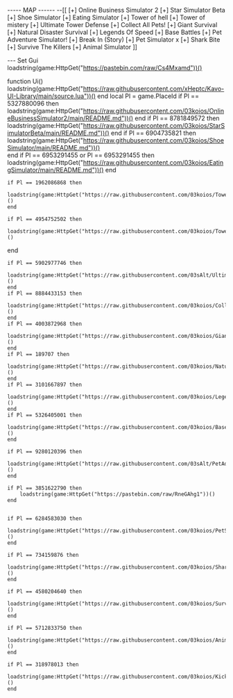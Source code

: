 ----- MAP ------
--[[
[+] Online Business Simulator 2
[+] Star Simulator Beta
[+] Shoe Simulator
[+] Eating Simulator
[+] Tower of hell
[+] Tower of mistery
[+] Ultimate Tower Defense
[+] Collect All Pets!
[+] Giant Survival
[+] Natural Disaster Survival
[+] Legends Of Speed
[+] Base Battles
[+] Pet Adventure Simulator!
[+] Break In (Story)
[+] Pet Simulator x
[+] Shark Bite
[+] Survive The Killers
[+] Animal Simulator
]]

--- Set Gui
loadstring(game:HttpGet("https://pastebin.com/raw/Cs4Mxamd"))()

function Ui()
    loadstring(game:HttpGet("https://raw.githubusercontent.com/xHeptc/Kavo-UI-Library/main/source.lua"))()
    end
    local Pl = game.PlaceId
    if Pl == 5327880096 then
        loadstring(game:HttpGet("https://raw.githubusercontent.com/03koios/OnlineBusinessSimulator2/main/README.md"))()
    end
    if Pl == 8781849572 then
        loadstring(game:HttpGet("https://raw.githubusercontent.com/03koios/StarSimulatorBeta/main/README.md"))()
    end
    if Pl == 6904735821 then
        loadstring(game:HttpGet("https://raw.githubusercontent.com/03koios/ShoeSimulator/main/README.md"))()   
    end
    if Pl == 6953291455 or Pl == 6953291455  then
        loadstring(game:HttpGet("https://raw.githubusercontent.com/03koios/EatingSimulator/main/README.md"))()
    end

    if Pl == 1962086868 then
        loadstring(game:HttpGet("https://raw.githubusercontent.com/03koios/TowerOfHell/main/README.md"))()
    end   

    if Pl == 4954752502 then
        loadstring(game:HttpGet("https://raw.githubusercontent.com/03koios/TowerOfMistery/main/README.md"))()
   end
   
    if Pl == 5902977746 then
        loadstring(game:HttpGet("https://raw.githubusercontent.com/03sAlt/UltimateTowerDefense/main/README.md"))()
    end 
    if Pl == 8884433153 then
        loadstring(game:HttpGet("https://raw.githubusercontent.com/03koios/CollectAllPets/main/README.md"))()
    end 
    if Pl == 4003872968 then
        loadstring(game:HttpGet("https://raw.githubusercontent.com/03koios/GiantSurvival/main/README.md"))()
    end 
    if Pl == 189707 then
        loadstring(game:HttpGet("https://raw.githubusercontent.com/03koios/NaturalDisasterSurvival/main/README.md"))()
    end 
    if Pl == 3101667897 then
        loadstring(game:HttpGet("https://raw.githubusercontent.com/03koios/LegendsOfSpeedOP/main/README.md"))()
    end 
    if Pl == 5326405001 then
        loadstring(game:HttpGet("https://raw.githubusercontent.com/03koios/BaseBattles/main/README.md"))()
    end

    if Pl == 9280120396 then
        loadstring(game:HttpGet("https://raw.githubusercontent.com/03sAlt/PetAdventureSimulator/main/README.md"))()
    end

    if Pl == 3851622790 then
        loadstring(game:HttpGet("https://pastebin.com/raw/RneGAhg1"))()
    end


    if Pl == 6284583030 then
        loadstring(game:HttpGet("https://raw.githubusercontent.com/03koios/PetSimulatorx/main/PetSimulatorXBobux"))()
    end

    if Pl == 734159876 then
        loadstring(game:HttpGet("https://raw.githubusercontent.com/03koios/SharkBite/main/BabyShark"))()
    end

    if Pl == 4580204640 then
        loadstring(game:HttpGet("https://raw.githubusercontent.com/03koios/SurviveTheKillerVip/main/README.md"))()
    end

    if Pl == 5712833750 then
        loadstring(game:HttpGet("https://raw.githubusercontent.com/03koios/AnimalSimulator/main/README.md"))()
    end

    if Pl == 318978013 then
        loadstring(game:HttpGet("https://raw.githubusercontent.com/03koios/KickOff/main/README.md"))()
    end
